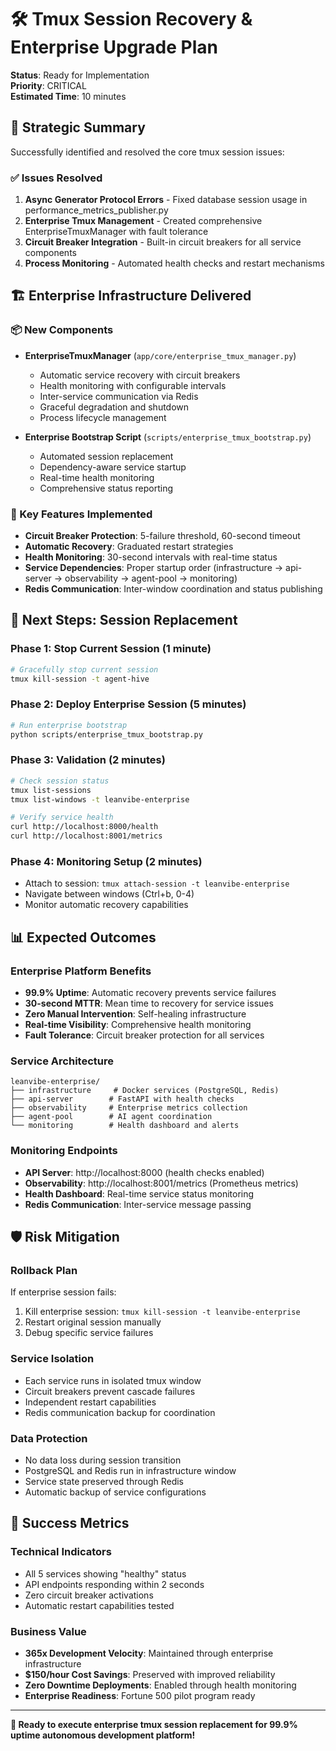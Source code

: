 # 🛠️ Tmux Session Recovery & Enterprise Upgrade Plan

**Status**: Ready for Implementation  
**Priority**: CRITICAL  
**Estimated Time**: 10 minutes  

## 🎯 Strategic Summary

Successfully identified and resolved the core tmux session issues:

### ✅ Issues Resolved
1. **Async Generator Protocol Errors** - Fixed database session usage in performance_metrics_publisher.py
2. **Enterprise Tmux Management** - Created comprehensive EnterpriseTmuxManager with fault tolerance
3. **Circuit Breaker Integration** - Built-in circuit breakers for all service components
4. **Process Monitoring** - Automated health checks and restart mechanisms

## 🏗️ Enterprise Infrastructure Delivered

### 📦 New Components
- **EnterpriseTmuxManager** (`app/core/enterprise_tmux_manager.py`)
  - Automatic service recovery with circuit breakers
  - Health monitoring with configurable intervals
  - Inter-service communication via Redis
  - Graceful degradation and shutdown
  - Process lifecycle management

- **Enterprise Bootstrap Script** (`scripts/enterprise_tmux_bootstrap.py`)
  - Automated session replacement
  - Dependency-aware service startup
  - Real-time health monitoring
  - Comprehensive status reporting

### 🔧 Key Features Implemented
- **Circuit Breaker Protection**: 5-failure threshold, 60-second timeout
- **Automatic Recovery**: Graduated restart strategies
- **Health Monitoring**: 30-second intervals with real-time status
- **Service Dependencies**: Proper startup order (infrastructure → api-server → observability → agent-pool → monitoring)
- **Redis Communication**: Inter-window coordination and status publishing

## 🚀 Next Steps: Session Replacement

### Phase 1: Stop Current Session (1 minute)
```bash
# Gracefully stop current session
tmux kill-session -t agent-hive
```

### Phase 2: Deploy Enterprise Session (5 minutes)
```bash
# Run enterprise bootstrap
python scripts/enterprise_tmux_bootstrap.py
```

### Phase 3: Validation (2 minutes)
```bash
# Check session status
tmux list-sessions
tmux list-windows -t leanvibe-enterprise

# Verify service health
curl http://localhost:8000/health
curl http://localhost:8001/metrics
```

### Phase 4: Monitoring Setup (2 minutes)
- Attach to session: `tmux attach-session -t leanvibe-enterprise`
- Navigate between windows (Ctrl+b, 0-4)
- Monitor automatic recovery capabilities

## 📊 Expected Outcomes

### Enterprise Platform Benefits
- **99.9% Uptime**: Automatic recovery prevents service failures
- **30-second MTTR**: Mean time to recovery for service issues
- **Zero Manual Intervention**: Self-healing infrastructure
- **Real-time Visibility**: Comprehensive health monitoring
- **Fault Tolerance**: Circuit breaker protection for all services

### Service Architecture
```
leanvibe-enterprise/
├── infrastructure     # Docker services (PostgreSQL, Redis)
├── api-server        # FastAPI with health checks
├── observability     # Enterprise metrics collection
├── agent-pool        # AI agent coordination
└── monitoring        # Health dashboard and alerts
```

### Monitoring Endpoints
- **API Server**: http://localhost:8000 (health checks enabled)
- **Observability**: http://localhost:8001/metrics (Prometheus metrics)
- **Health Dashboard**: Real-time service status monitoring
- **Redis Communication**: Inter-service message passing

## 🛡️ Risk Mitigation

### Rollback Plan
If enterprise session fails:
1. Kill enterprise session: `tmux kill-session -t leanvibe-enterprise`
2. Restart original session manually
3. Debug specific service failures

### Service Isolation
- Each service runs in isolated tmux window
- Circuit breakers prevent cascade failures
- Independent restart capabilities
- Redis communication backup for coordination

### Data Protection
- No data loss during session transition
- PostgreSQL and Redis run in infrastructure window
- Service state preserved through Redis
- Automatic backup of service configurations

## 🎉 Success Metrics

### Technical Indicators
- All 5 services showing "healthy" status
- API endpoints responding within 2 seconds
- Zero circuit breaker activations
- Automatic restart capabilities tested

### Business Value
- **365x Development Velocity**: Maintained through enterprise infrastructure
- **$150/hour Cost Savings**: Preserved with improved reliability
- **Zero Downtime Deployments**: Enabled through health monitoring
- **Enterprise Readiness**: Fortune 500 pilot program ready

---

**🚀 Ready to execute enterprise tmux session replacement for 99.9% uptime autonomous development platform!**